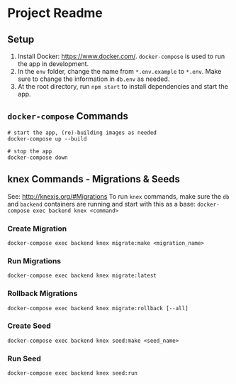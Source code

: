 # Project Readme
## Setup
1. Install Docker: https://www.docker.com/. `docker-compose` is used to run the
app in development.
2. In the `env` folder, change the name from `*.env.example` to `*.env`. Make
sure to change the information in `db.env` as needed.
3. At the root directory, run `npm start` to install dependencies and start the app.

## `docker-compose` Commands
``` shell
# start the app, (re)-building images as needed
docker-compose up --build

# stop the app
docker-compose down
```

## knex Commands - Migrations & Seeds
See: http://knexjs.org/#Migrations
To run `knex` commands, make sure the `db` and `backend` containers are running
and start with this as a base: 
`docker-compose exec backend knex <command>`

### Create Migration
`docker-compose exec backend knex migrate:make <migration_name>`

### Run Migrations
`docker-compose exec backend knex migrate:latest`

### Rollback Migrations
`docker-compose exec backend knex migrate:rollback [--all]`

### Create Seed
`docker-compose exec backend knex seed:make <seed_name>`

### Run Seed
`docker-compose exec backend knex seed:run`